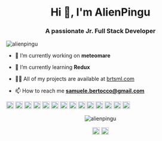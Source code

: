 <h1 align="center">Hi 👋, I'm AlienPingu</h1>
<h3 align="center">A passionate Jr. Full Stack Developer</h3>

<p align="left"> <img src="https://komarev.com/ghpvc/?username=alienpingu" alt="alienpingu" /> </p>

- 🔭 I’m currently working on **meteomare**

- 🌱 I’m currently learning **Redux**

- 👨‍💻 All of my projects are available at [brtsml.com](brtsml.com)

- 📫 How to reach me **samuele.bertocco@gmail.com**

<p align="left"><img src="https://devicons.github.io/devicon/devicon.git/icons/react/react-original-wordmark.svg" alt="react" width="20" height="20"/> <img src="https://devicons.github.io/devicon/devicon.git/icons/bootstrap/bootstrap-plain.svg" alt="bootstrap" width="20" height="20"/> <img src="https://devicons.github.io/devicon/devicon.git/icons/css3/css3-original-wordmark.svg" alt="css3" width="20" height="20"/> <img src="https://devicons.github.io/devicon/devicon.git/icons/gulp/gulp-plain.svg" alt="gulp" width="20" height="20"/> <img src="https://devicons.github.io/devicon/devicon.git/icons/html5/html5-original-wordmark.svg" alt="html5" width="20" height="20"/> <img src="https://devicons.github.io/devicon/devicon.git/icons/javascript/javascript-original.svg" alt="javascript" width="20" height="20"/> <img src="https://devicons.github.io/devicon/devicon.git/icons/mysql/mysql-original-wordmark.svg" alt="mysql" width="20" height="20"/> <img src="https://devicons.github.io/devicon/devicon.git/icons/php/php-original.svg" alt="php" width="20" height="20"/> <img src="https://devicons.github.io/devicon/devicon.git/icons/postgresql/postgresql-original-wordmark.svg" alt="postgresql" width="20" height="20"/> <img src="https://devicons.github.io/devicon/devicon.git/icons/sass/sass-original.svg" alt="sass" width="20" height="20"/> <img src="https://devicons.github.io/devicon/devicon.git/icons/nodejs/nodejs-original-wordmark.svg" alt="nodejs" width="20" height="20"/> <img src="https://devicons.github.io/devicon/devicon.git/icons/python/python-original-wordmark.svg" alt="python" width="20" height="20"/> <img src="https://devicons.github.io/devicon/devicon.git/icons/linux/linux-original.svg" alt="linux" width="20" height="20"/> <img src="https://devicons.github.io/devicon/devicon.git/icons/redux/redux-original.svg" alt="redux" width="20" height="20"/></p><p align="center"> <img src="https://github-readme-stats.vercel.app/api?username=alienpingu&show_icons=true" alt="alienpingu" /> </p>

<p align="center">
<a href="https://twitter.com/brtsml" target="blank"><img align="center" src="https://cdn.jsdelivr.net/npm/simple-icons@3.0.1/icons/twitter.svg" alt="brtsml" height="20" width="20" /></a>
<a href="https://linkedin.com/in/brtsml" target="blank"><img align="center" src="https://cdn.jsdelivr.net/npm/simple-icons@3.0.1/icons/linkedin.svg" alt="brtsml" height="20" width="20" /></a>
</p>
